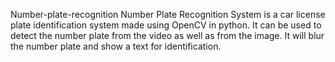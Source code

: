 Number-plate-recognition
Number Plate Recognition System is a car license plate identification system made using OpenCV in python. It can be used to detect the number plate from the video as well as from the image. It will blur the number plate and show a text for identification.
